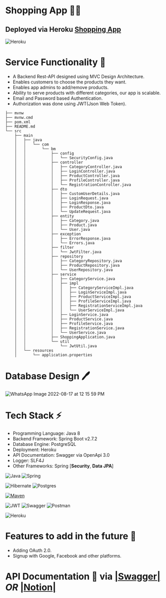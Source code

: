 # Shopping App 🚀🚀

## **Deployed via Heroku** [Shopping App](https://shopping-app-bm.herokuapp.com)

![Heroku](https://img.shields.io/badge/heroku-%23430098.svg?style=for-the-badge&logo=heroku&logoColor=white)

# **Service Functionality** 🧠

- A Backend Rest-API designed using MVC Design Architecture.
- Enables customers to choose the products they want.
- Enables app admins to add/remove products.
- Ability to serve products with different categories, our app is scalable.
- Email and Password based Authentication.
- Authorization was done using JWT(Json Web Token).

```
├── mvnw
├── mvnw.cmd
├── pom.xml
├── README.md
└── src
    ├── main
    │   ├── java
    │   │   └── com
    │   │       └── bm
    │   │           ├── config
    │   │           │   └── SecurityConfig.java
    │   │           ├── controller
    │   │           │   ├── CategoryController.java
    │   │           │   ├── LoginController.java
    │   │           │   ├── ProductController.java
    │   │           │   ├── ProfileController.java
    │   │           │   └── RegistrationController.java
    │   │           ├── dto
    │   │           │   ├── CustomUserDetails.java
    │   │           │   ├── LoginRequest.java
    │   │           │   ├── LoginResponse.java
    │   │           │   ├── ProductDto.java
    │   │           │   └── UpdateRequest.java
    │   │           ├── entity
    │   │           │   ├── Category.java
    │   │           │   ├── Product.java
    │   │           │   └── User.java
    │   │           ├── exception
    │   │           │   ├── ErrorResponse.java
    │   │           │   └── Errors.java
    │   │           ├── filter
    │   │           │   └── JwtFilter.java
    │   │           ├── repository
    │   │           │   ├── CategoryRepository.java
    │   │           │   ├── ProductRepository.java
    │   │           │   └── UserRepository.java
    │   │           ├── service
    │   │           │   ├── CategoryService.java
    │   │           │   ├── impl
    │   │           │   │   ├── CategoryServiceImpl.java
    │   │           │   │   ├── LoginServiceImpl.java
    │   │           │   │   ├── ProductServiceImpl.java
    │   │           │   │   ├── ProfileServiceImpl.java
    │   │           │   │   ├── RegistrationServiceImpl.java
    │   │           │   │   └── UserServiceImpl.java
    │   │           │   ├── LoginService.java
    │   │           │   ├── ProductService.java
    │   │           │   ├── ProfileService.java
    │   │           │   ├── RegistrationService.java
    │   │           │   └── UserService.java
    │   │           ├── ShoppingApplication.java
    │   │           └── util
    │   │               └── JwtUtil.java
    │   └── resources
    │       └── application.properties
```

# **Database Design 🖊️**

![WhatsApp Image 2022-08-17 at 12 15 59 PM](https://user-images.githubusercontent.com/58389695/185098824-d1345a71-d9cc-47cc-841e-24e5dbf58f82.jpeg)

# **Tech Stack ⚡**

- Programming Language: Java 8
- Backend Framework: Spring Boot v2.7.2
- Database Engine: PostgreSQL
- Deployment: Heroku
- API Documentation: Swagger via OpenApi 3.0
- Logger: SLF4J
- Other Frameworks: Spring [**Security**, **Data JPA**]

![Java](https://img.shields.io/badge/java-%23ED8B00.svg?style=for-the-badge&logo=java&logoColor=white)
![Spring](https://img.shields.io/badge/spring-%236DB33F.svg?style=for-the-badge&logo=spring&logoColor=white)

![Hibernate](https://img.shields.io/badge/Hibernate-59666C?style=for-the-badge&logo=Hibernate&logoColor=white)
![Postgres](https://img.shields.io/badge/postgres-%23316192.svg?style=for-the-badge&logo=postgresql&logoColor=white)

[![Maven](https://badgen.net/badge/icon/maven?icon=maven&label)](https://https://maven.apache.org/)

![JWT](https://img.shields.io/badge/JWT-black?style=for-the-badge&logo=JSON%20web%20tokens)
![Swagger](https://img.shields.io/badge/-Swagger-%23Clojure?style=for-the-badge&logo=swagger&logoColor=white)
![Postman](https://img.shields.io/badge/Postman-FF6C37?style=for-the-badge&logo=postman&logoColor=white)

![Heroku](https://img.shields.io/badge/heroku-%23430098.svg?style=for-the-badge&logo=heroku&logoColor=white)



# **Features to add in the future 💭** 
- Adding OAuth 2.0.
- Signup with Google, Facebook and other platforms.


# API Documentation 📝 via  [|Swagger|](https://shopping-app-bm.herokuapp.com/swagger-ui/index.html#/) *OR* [|Notion|](https://youthful-burn-22f.notion.site/API-Documentation-48b32853a1ba46b0ba285fe216c0d4b6)
